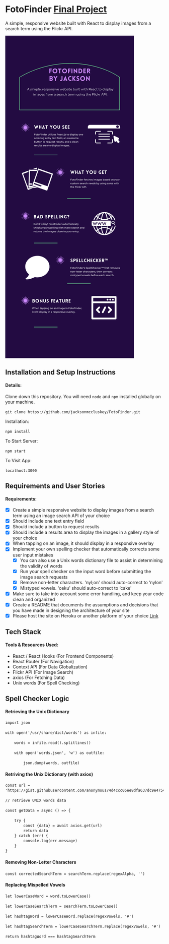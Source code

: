 # FotoFinder [Final Project](fotofinderapp.web.app)
A simple, responsive website built with React to display images from a search term using the Flickr API.

![](FotoFinder.png)

## Installation and Setup Instructions

#### Details:  

Clone down this repository. You will need `node` and `npm` installed globally on your machine.  

`git clone https://github.com/jacksonmccluskey/FotoFinder.git`

Installation:

`npm install`  

To Start Server:

`npm start`  

To Visit App:

`localhost:3000` 

## Requirements and User Stories

#### Requirements:

- [x] Create a simple responsive website to display images from a search term using an image search API of your choice
- [x] Should include one text entry field
- [x] Should include a button to request results
- [x] Should include a results area to display the images in a gallery style of your choice
- [x] When tapping on an image, it should display in a responsive overlay
- [x] Implement your own spelling checker that automatically corrects some user input mistakes
  - [x] You can also use a Unix words dictionary file to assist in determining the validity of words
  - [x] Run your spell checker on the input word before submitting the image search requests
  - [x] Remove non-letter characters. 'nyl;on' should auto-correct to ‘nylon'
  - [x] Mistyped vowels. 'ceku' should auto-correct to ‘cake'
- [x] Make sure to take into account some error handling, and keep your code clean and organized
- [x] Create a README that documents the assumptions and decisions that you have made in designing the architecture of your site
- [x] Please host the site on Heroku or another platform of your choice [Link](fotofinderapp.web.app)

## Tech Stack

#### Tools & Resources Used:

- React / React Hooks (For Frontend Components)
- React Router (For Navigation)
- Context API (For Data Globalization)
- Flickr API (For Image Search)
- axios (For Fetching Data)
- Unix words (For Spell Checking)

## Spell Checker Logic

#### Retrieving the Unix Dictionary

```
import json

with open('/usr/share/dict/words') as infile:

    words = infile.read().splitlines()
    
    with open('words.json', 'w') as outfile:
    
        json.dump(words, outfile)
```
        
#### Retriving the Unix Dictionary (with axios)

```
const url = 'https://gist.githubusercontent.com/anonymous/4d4ccc05ee8dfa637dc9e47548e90372/raw/2ced47226cbad8b1353a9afbb8593ade4d077267/wordlist.json'`

// retrieve UNIX words data

const getData = async () => {

    try {
        const {data} = await axios.get(url)
        return data
    } catch (err) {
        console.log(err.message)
    }
}
```
        
#### Removing Non-Letter Characters

`const correctedSearchTerm = searchTerm.replace(regexAlpha, '')`

#### Replacing Mispelled Vowels

```
let lowerCaseWord = word.toLowerCase()

let lowerCaseSearchTerm = searchTerm.toLowerCase()

let hashtagWord = lowerCaseWord.replace(regexVowels, '#')

let hashtagSearchTerm = lowerCaseSearchTerm.replace(regexVowels, '#')

return hashtagWord === hashtagSearchTerm
```
